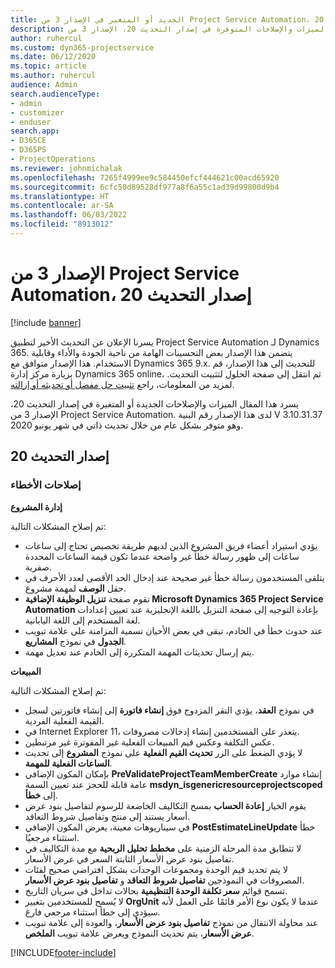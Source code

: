 ```yaml
---
title: الجديد أو المتغير في الإصدار 3 من Project Service Automation، إصدار التحديث 20
description: يسرد هذا المقال الميزات والإصلاحات المتوفرة في إصدار التحديث 20، الإصدار 3 من Project Service Automation.
author: ruhercul
ms.custom: dyn365-projectservice
ms.date: 06/12/2020
ms.topic: article
ms.author: ruhercul
audience: Admin
search.audienceType:
- admin
- customizer
- enduser
search.app:
- D365CE
- D365PS
- ProjectOperations
ms.reviewer: johnmichalak
ms.openlocfilehash: 7265f4999ee9c584450efcf444621c00acd65920
ms.sourcegitcommit: 6cfc50d89528df977a8f6a55c1ad39d99800d9b4
ms.translationtype: HT
ms.contentlocale: ar-SA
ms.lasthandoff: 06/03/2022
ms.locfileid: "8913012"
---
```

# <a name="project-service-automation-update-release-20-v3"></a>الإصدار 3 من Project Service Automation، إصدار التحديث 20

[!include [banner](../includes/psa-now-project-operations.md)]

يسرنا الإعلان عن التحديث الأخير لتطبيق Project Service Automation لـ Dynamics 365. يتضمن هذا الإصدار بعض التحسينات الهامة من ناحية الجودة والأداء وقابلية الاستخدام. هذا الإصدار متوافق مع Dynamics 365 9.x. للتحديث إلى هذا الإصدار، قم بزيارة مركز إدارة Dynamics 365 online، ثم انتقل إلى صفحة الحلول لتثبيت التحديث. لمزيد من المعلومات، راجع [تثبيت حل مفضل أو تحديثه أو إزالته](/power-platform/admin/install-remove-preferred-solution).

يسرد هذا المقال الميزات والإصلاحات الجديدة أو المتغيرة في إصدار التحديث 20، الإصدار 3 من Project Service Automation. لدى هذا الإصدار رقم البنية V 3.10.31.37 وهو متوفر بشكل عام من خلال تحديث ذاتي في شهر يونيو 2020.

## <a name="update-release-20"></a>إصدار التحديث 20

### <a name="bug-fixes"></a>إصلاحات الأخطاء

**إدارة المشروع**

تم إصلاح المشكلات التالية:

- يؤدي استيراد أعضاء فريق المشروع الذين لديهم طريقة تخصيص تحتاج إلى ساعات ساعات إلى ظهور رسالة خطأ غير واضحة عندما تكون قيمة الساعات المحددة صفرية.
- يتلقى المستخدمون رسالة خطأ غير صحيحة عند إدخال الحد الأقصى لعدد الأحرف في حقل **الوصف** لمهمة مشروع.
- تقوم صفحة **تنزيل الوظيفة الإضافية Microsoft Dynamics 365 Project Service Automation** بإعادة التوجيه إلى صفحة التنزيل باللغة الإنجليزية عند تعيين إعدادات لغة المستخدم إلى اللغة اليابانية.
- عند حدوث خطأ في الخادم، تبقى في بعض الأحيان تسمية المزامنة على علامة تبويب **الجدول** في نموذج **المشاريع**.
- يتم إرسال تحديثات المهمة المتكررة إلى الخادم عند تعديل مهمة.

**المبيعات**

تم إصلاح المشكلات التالية:

- في نموذج **العقد**، يؤدي النقر المزدوج فوق **إنشاء فاتورة** إلى إنشاء فاتورتين لسجل القيمة الفعلية الفردية.
- في Internet Explorer 11، يتعذر على المستخدمين إنشاء إدخالات مصروفات.
- عكس التكلفة وعكس قيم المبيعات الفعلية غير المفوترة غير مرتبطين.
- لا يؤدي الضغط على الزر **تحديث القيم الفعلية** على نموذج **المشروع** إلى تحديث **الساعات الفعلية‬ للمهمة**.
- بإمكان المكون الإضافي **PreValidateProjectTeamMemberCreate** إنشاء موارد عامة قابلة للحجز عند تعيين السمة **msdyn_isgenericresourceprojectscoped** إلى **خطأ**.
- يقوم الخيار **إعادة الحساب** بمسح التكاليف الخاضعة للرسوم لتفاصيل بنود عرض أسعار يستند إلى منتج وتفاصيل شروط التعاقد.
- في سيناريوهات معينة، يعرض المكون الإضافي **PostEstimateLineUpdate** خطأ استثناء مرجعيُا.
- لا تتطابق مدة المرحلة الزمنية على **مخطط تحليل الربحية** مع مدة التكاليف في تفاصيل بنود عرض الأسعار الثابتة السعر في عرض الأسعار.
- لا يتم تحديد قيم الوحدة ومجموعات الوحدات بشكل افتراضي صحيح لفئات المصروفات في النموذجين **تفاصيل شروط التعاقد** و **تفاصيل بنود عرض الأسعار**.
- تسمح قوائم **سعر تكلفة الوحدة التنظيمية** بحالات تداخل في سريان التاريخ.‬
- لا يُسمح للمستخدمين بتغيير **OrgUnit** عندما لا يكون نوع الأمر قائمًا على العمل لأنه سيؤدي إلى خطأ استثناء مرجعي فارغ.
- عند محاولة الانتقال من نموذج **تفاصيل بنود عرض الأسعار**، والعودة إلى علامة تبويب **عرض الأسعار**، يتم تحديث النموذج ويعرض علامة تبويب **الملخص**.


[!INCLUDE[footer-include](../includes/footer-banner.md)]
